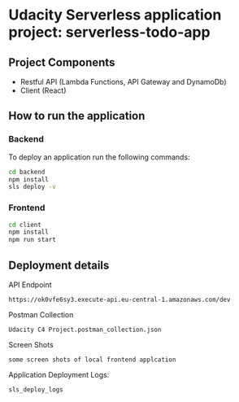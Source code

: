 # Udacity Serverless application project: serverless-todo-app

## Project Components
- Restful API (Lambda Functions, API Gateway and DynamoDb)
- Client (React)

## How to run the application
### Backend
To deploy an application run the following commands:

```bash
cd backend
npm install
sls deploy -v
````
### Frontend
```bash
cd client
npm install
npm run start
```

## Deployment details
API Endpoint
```
https://ok0vfe6sy3.execute-api.eu-central-1.amazonaws.com/dev
```
Postman Collection
```
Udacity C4 Project.postman_collection.json
```
Screen Shots
```
some screen shots of local frontend applcation
```
Application Deployment Logs:
```
sls_deploy_logs
```